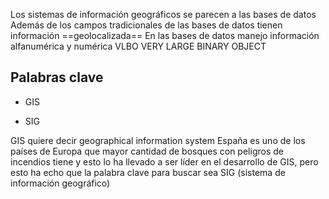 Los sistemas de información geográficos se parecen a las bases de datos
Además de los campos tradicionales de las bases de datos tienen información ==geolocalizada== 
En las bases de datos manejo información alfanumérica y numérica
VLBO
VERY LARGE BINARY OBJECT


## Palabras clave


* GIS 

* SIG

GIS quiere decir geographical information system 
España es uno de los países de Europa que mayor cantidad de bosques con peligros de incendios tiene y esto lo ha llevado a ser líder en el desarrollo de GIS, pero esto ha echo que la palabra clave para buscar sea SIG (sistema de información geográfico)
